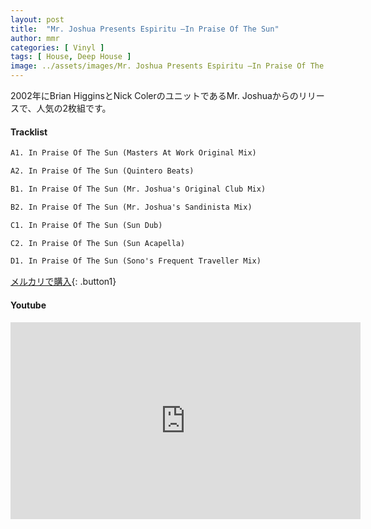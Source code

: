 ```yaml
---
layout: post
title:  "Mr. Joshua Presents Espiritu –In Praise Of The Sun"
author: mmr
categories: [ Vinyl ]
tags: [ House, Deep House ]
image: ../assets/images/Mr. Joshua Presents Espiritu –In Praise Of The Sun.webp
---
```


2002年にBrian HigginsとNick ColerのユニットであるMr. Joshuaからのリリースで、人気の2枚組です。

#### Tracklist
```md
A1. In Praise Of The Sun (Masters At Work Original Mix)

A2. In Praise Of The Sun (Quintero Beats)

B1. In Praise Of The Sun (Mr. Joshua's Original Club Mix)

B2. In Praise Of The Sun (Mr. Joshua's Sandinista Mix)

C1. In Praise Of The Sun (Sun Dub)

C2. In Praise Of The Sun (Sun Acapella)

D1. In Praise Of The Sun (Sono's Frequent Traveller Mix)
```

[メルカリで購入](https://jp.mercari.com/item/m61637238280?afid=6142608987){: .button1}

#### Youtube
<iframe width="560" height="315" src="https://www.youtube.com/embed/wG36jQ_80d4?si=EyMb6272ptrDHg44" title="YouTube video player" frameborder="0" allow="accelerometer; autoplay; clipboard-write; encrypted-media; gyroscope; picture-in-picture; web-share" referrerpolicy="strict-origin-when-cross-origin" allowfullscreen></iframe>